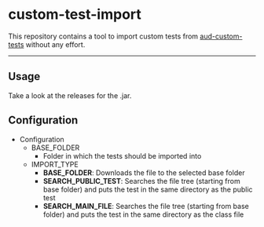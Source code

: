 # custom-test-import

This repository contains a tool to import custom tests from [aud-custom-tests](https://github.com/stormofice/aud-custom-tests) without any effort.

---
## Usage
Take a look at the releases for the .jar.

## Configuration
* Configuration
  * BASE_FOLDER
    * Folder in which the tests should be imported into
  * IMPORT_TYPE
    * **BASE_FOLDER**: Downloads the file to the selected base folder
    * **SEARCH_PUBLIC_TEST**: Searches the file tree (starting from base folder) and puts the test in the same directory as the public test
    * **SEARCH_MAIN_FILE**: Searches the file tree (starting from base folder) and puts the test in the same directory as the class file
